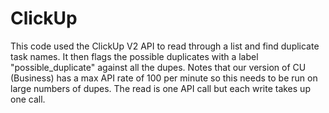 # ClickUp
This code used the ClickUp V2 API to read through a list and find duplicate task names.
It then flags the possible duplicates with a label "possible_duplicate" against all the dupes.
Notes that our version of CU (Business) has a max API rate of 100 per minute so this needs to be run on large numbers of dupes.
The read is one API call but each write takes up one call.
